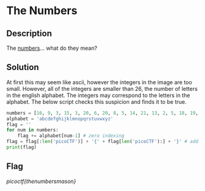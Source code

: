 # The Numbers

## Description

The [numbers](https://jupiter.challenges.picoctf.org/static/f209a32253affb6f547a585649ba4fda/the_numbers.png)... what do they mean?

## Solution

At first this may seem like ascii, however the integers in the image are too small. However, all of the integers are smaller than 26, the number of letters in the english alphabet. The integers may correspond to the letters in the alphabet. The below script checks this suspicion and finds it to be true.

```python
numbers = [16, 9, 3, 15, 3, 20, 6, 20, 8, 5, 14, 21, 13, 2, 5, 18, 19, 13, 1, 19, 15, 14]
alphabet = 'abcdefghijklmnopqrstuvwxyz'
flag = ''
for num in numbers:
    flag += alphabet[num-1] # zero indexing
flag = flag[:len('picoCTF')] + '{' + flag[len('picoCTF'):] + '}' # add back the curly braces
print(flag)
```

## Flag

*picoctf{thenumbersmason}*
